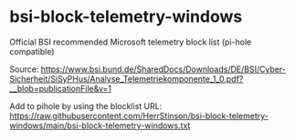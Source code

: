 # bsi-block-telemetry-windows
Official BSI recommended Microsoft telemetry block list (pi-hole compatible)

Source: https://www.bsi.bund.de/SharedDocs/Downloads/DE/BSI/Cyber-Sicherheit/SiSyPHus/Analyse_Telemetriekomponente_1_0.pdf?__blob=publicationFile&v=1

Add to pihole by using the blocklist URL:
https://raw.githubusercontent.com/HerrStinson/bsi-block-telemetry-windows/main/bsi-block-telemetry-windows.txt
